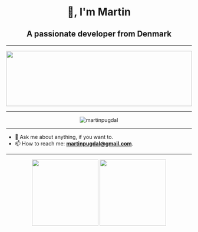 <h1 align="center">👋, I'm Martin</h1>
<h2 align="center">A passionate developer from Denmark</h2>
<h4 align="center"></h4>

<hr>

<img src="https://raw.githubusercontent.com/rodrigograca31/rodrigograca31/master/matrix.svg" width="100%" height="150px"/> 

<hr>
<div align="center">
<!--   <img src="https://komarev.com/ghpvc/?username=martinersej&label=Profile%20views&color=0e75b6&style=flat" alt="martinersej"/>  -->
  <img src="https://komarev.com/ghpvc/?username=martinpugdal&label=Visninger&color=blueviolet&style=plastic" alt="martinpugdal"/> 
</div>

<hr>

- 💬 Ask me about anything, if you want to.
- 📫 How to reach me: **martinpugdal@gmail.com**.
<hr>

<div align="center">
  <img height="180em" src="https://github-readme-stats.vercel.app/api?username=martinpugdal&show_icons=true&theme=dark&include_all_commits=true&count_private=true"/>
  <img height="180em" src="https://github-readme-stats.vercel.app/api/top-langs?username=martinpugdal&show_icons=true&theme=dark"
</div>

